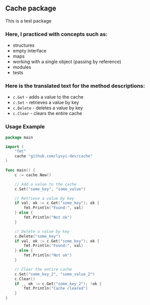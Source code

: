## Cache package
This is a test package

### Here, I practiced with concepts such as:
* structures
* empty interface
* maps
* working with a single object (passing by reference)
* modules
* tests


### Here is the translated text for the method descriptions:
* `c.Get` - adds a value to the cache
* `c.Set` - retrieves a value by key
* `c.Delete` - deletes a value by key
* `c.Clear` - clears the entire cache

### Usage Example

```go
package main

import (
	"fmt"
	cache "github.com/lysyi-dev/cache"
)

func main() {
	c := cache.New()

	// Add a value to the cache
	c.Set("some_key", "some_value")

	// Retrieve a value by key
	if val, ok := c.Get("some_key"); ok {
		fmt.Println("Found:", val)
	} else {
		fmt.Println("Not ok")
	}

	// Delete a value by key
	c.Delete("some_key")
	if val, ok := c.Get("some_key"); ok {
		fmt.Println("Found:", val)
	} else {
		fmt.Println("Not ok")
	}

	// Clear the entire cache
	c.Set("some_key_2", "some_value_2")
	c.Clear()
	if _, ok := c.Get("some_key_2"); !ok {
		fmt.Println("Cache cleared")
	}
}
```